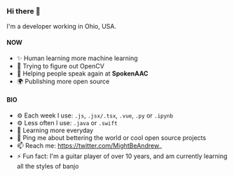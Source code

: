 ### Hi there 👋

I'm a developer working in Ohio, USA.

#### NOW
* ✨ Human learning more machine learning
* 🤌 Trying to figure out OpenCV
* 🏢 Helping people speak again at **SpokenAAC**
* 🌍 Publishing more open source

#### BIO
* ⚙️ Each week I use: `.js`, `.jsx/.tsx`, `.vue`, `.py` or `.ipynb`
* ⚙️ Less often I use: `.java` or `.swift`
* 🌱 Learning more everyday
* 💬 Ping me about bettering the world or cool open source projects
* 📫 Reach me: https://twitter.com/MightBeAndrew_
* ⚡️ Fun fact: I'm a guitar player of over 10 years, and am currently learning all the styles of banjo
